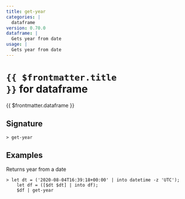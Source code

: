 ```yaml
---
title: get-year
categories: |
  dataframe
version: 0.70.0
dataframe: |
  Gets year from date
usage: |
  Gets year from date
---
```


# <code>{{ $frontmatter.title }}</code> for dataframe

<div class='command-title'>{{ $frontmatter.dataframe }}</div>

## Signature

```> get-year ```

## Examples

Returns year from a date
```shell
> let dt = ('2020-08-04T16:39:18+00:00' | into datetime -z 'UTC');
    let df = ([$dt $dt] | into df);
    $df | get-year
```
